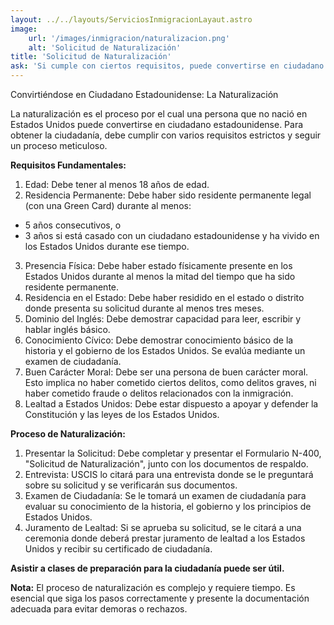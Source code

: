 ```yaml
---
layout: ../../layouts/ServiciosInmigracionLayaut.astro
image:
    url: '/images/inmigracion/naturalizacion.png'
    alt: 'Solicitud de Naturalización'
title: 'Solicitud de Naturalización'
ask: 'Si cumple con ciertos requisitos, puede convertirse en ciudadano estadounidense al nacer o después del nacimiento'
---
```


Convirtiéndose en Ciudadano Estadounidense: La Naturalización

La naturalización es el proceso por el cual una persona que no nació en Estados Unidos puede convertirse en ciudadano estadounidense. Para obtener la ciudadanía, debe cumplir con varios requisitos estrictos y seguir un proceso meticuloso. 

**Requisitos Fundamentales:**

1. Edad: Debe tener al menos 18 años de edad.
2. Residencia Permanente: Debe haber sido residente permanente legal (con una Green Card) durante al menos:
  * 5 años consecutivos, o
  * 3 años si está casado con un ciudadano estadounidense y ha vivido en los Estados Unidos durante ese tiempo.
3. Presencia Física: Debe haber estado físicamente presente en los Estados Unidos durante al menos la mitad del tiempo que ha sido residente permanente.
4. Residencia en el Estado: Debe haber residido en el estado o distrito donde presenta su solicitud durante al menos tres meses.
5. Dominio del Inglés: Debe demostrar capacidad para leer, escribir y hablar inglés básico. 
6. Conocimiento Cívico: Debe demostrar conocimiento básico de la historia y el gobierno de los Estados Unidos. Se evalúa mediante un examen de ciudadanía.
7. Buen Carácter Moral: Debe ser una persona de buen carácter moral. Esto implica no haber cometido ciertos delitos, como delitos graves, ni haber cometido fraude o delitos relacionados con la inmigración. 
8. Lealtad a Estados Unidos: Debe estar dispuesto a apoyar y defender la Constitución y las leyes de los Estados Unidos.

**Proceso de Naturalización:**

1. Presentar la Solicitud: Debe completar y presentar el Formulario N-400, "Solicitud de Naturalización", junto con los documentos de respaldo.
2. Entrevista: USCIS lo citará para una entrevista donde se le preguntará sobre su solicitud y se verificarán sus documentos.
3. Examen de Ciudadanía: Se le tomará un examen de ciudadanía para evaluar su conocimiento de la historia, el gobierno y los principios de Estados Unidos. 
4. Juramento de Lealtad: Si se aprueba su solicitud, se le citará a una ceremonia donde deberá prestar juramento de lealtad a los Estados Unidos y recibir su certificado de ciudadanía.


**Asistir a clases de preparación para la ciudadanía puede ser útil.**

**Nota:** El proceso de naturalización es complejo y requiere tiempo. Es esencial que siga los pasos correctamente y presente la documentación adecuada para evitar demoras o rechazos.